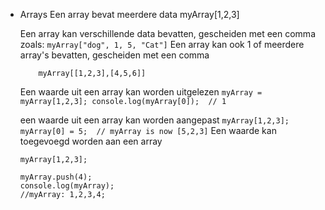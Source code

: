 - Arrays
	Een array bevat meerdere data
		myArray[1,2,3]
	
	Een array kan verschillende data bevatten, gescheiden met een comma zoals:
		````
		myArray["dog", 1, 5, "Cat"]
		````
	Een array kan ook 1 of meerdere array's bevatten, gescheiden met een comma
	````
		myArray[[1,2,3],[4,5,6]]
	````
	Een waarde uit een array kan worden uitgelezen
		````
		myArray = myArray[1,2,3];
		console.log(myArray[0]);  // 1
		````
	
	een waarde uit een array kan worden aangepast
		````
		myArray[1,2,3];
		myArray[0] = 5;  // myArray is now [5,2,3]
		````
	Een waarde kan toegevoegd worden aan een array
	````
	myArray[1,2,3];
	
	myArray.push(4);
	console.log(myArray);
	//myArray: 1,2,3,4;
	````
	
